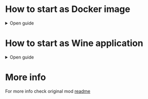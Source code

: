 # How to start as Docker image #

<details>
  <summary>Open guide</summary>

Download latest from Docker Hub:
```
docker pull kanlas/mb-wfas-dynamicsquads
```

Or build by yourself:
```
wget https://raw.githubusercontent.com/kanlas-net/MB_WFAS_DynamicSquads/master/Docker/Dockerfile
docker build --tag dynamicsquads .
```

To start:
```
chown 5885:5885 /path/to/logs/folder; chmod 770 /path/to/logs/folder
docker run -itd \
--restart=always \
-v /path/to/config/name.txt:/opt/wfas/config.txt \
-v /path/to/logs/folder:/opt/wfas/Logs \
--name dynamicsquads \
-p 7240:7240 -p 7240:7240/udp \
dynamicsquads
```
`chown 5885:5885 /path/to/logs/folder; chmod 770 /path/to/logs/folder` and `/path/to/logs/folder:/opt/wfas/Logs` are optional. If they are not specified logs and banlist will be written inside the container.
<!-- Change environment variable *PORT* by adding `-e PORT=your_port` to container. Basically you don't need to change a container port, so if you want to use another one just change host port in mapping argument and use default port in game config. *PORT* variable is needed for healthcheck to work properly. -->

</details>

# How to start as Wine application #

<details>
  <summary>Open guide</summary>
<br/>
:warning: This method requires installed Wine for x86 package

## Download and unpack ##

Download latest release [here](https://github.com/kanlas-net/MB_WFAS_DynamicSquads/releases/latest/download/DynamicSquads.zip)

Replace files in the folder *Path_to_Dedicated_Server\Modules\Ogniem i Mieczem* with ones from the archive

## Or build with Linux from source ##

Run `build_module.sh`, it will create file *.env* where you should set path to your python2 binary

Then build project at any time by running `build_module.sh`

## Systemd setup ##

You can start a server as daemon, follow [instructions](https://github.com/kanlas-net/MB_Systemd).

</details>

# More info #
For more info check original mod [readme](https://github.com/Daimyo21/Mount-Blade-WFAS-Dynamic-Squads-CaptainCoop-Server-Side-Mod/blob/master/Readme.txt)
